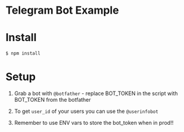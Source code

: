 # Telegram Bot Example

# Install

```
$ npm install
```

# Setup

1. Grab a bot with `@botfather` - replace BOT_TOKEN in the script with BOT_TOKEN from the botfather

2. To get `user_id` of your users you can use the `@userinfobot`

3. Remember to use ENV vars to store the bot_token when in prod!!